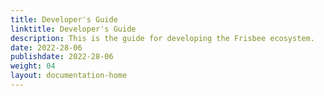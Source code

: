 ```yaml
---
title: Developer's Guide
linktitle: Developer's Guide
description: This is the guide for developing the Frisbee ecosystem.
date: 2022-28-06
publishdate: 2022-28-06
weight: 04
layout: documentation-home
---
```

